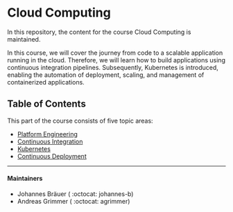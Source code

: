# Cloud Computing

In this repository, the content for the course Cloud Computing is maintained.

In this course, we will cover the journey from code to a scalable application running in the cloud. Therefore, we will learn how to build applications using continuous integration pipelines.
Subsequently, Kubernetes is introduced, enabling the automation of deployment, scaling, and management of containerized applications.

## Table of Contents

This part of the course consists of five topic areas:
- [Platform Engineering](./1%20Platform%20Engineering)
- [Continuous Integration](./2%20Continuous%20Integration)
- [Kubernetes](./3-Kubernetes)
- [Continuous Deployment](./4-Continuous-Deployment)

--- 

#### Maintainers
- Johannes Bräuer ( :octocat: johannes-b)
- Andreas Grimmer ( :octocat: agrimmer)
